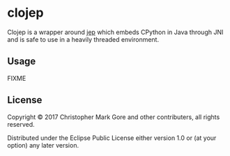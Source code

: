 # clojep

Clojep is a wrapper around [jep](https://github.com/ninia/jep) which embeds
CPython in Java through JNI and is safe to use in a heavily threaded
environment.

## Usage

FIXME

## License

Copyright © 2017 Christopher Mark Gore and other contributers, all rights
reserved.

Distributed under the Eclipse Public License either version 1.0 or (at
your option) any later version.

